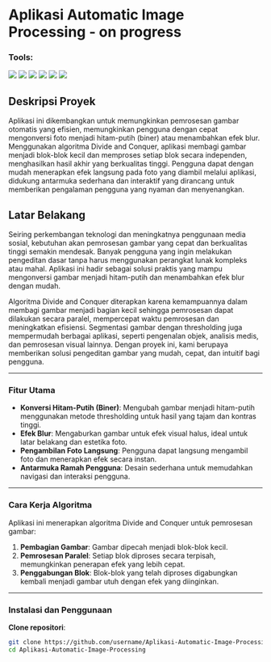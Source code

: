 # Aplikasi Automatic Image Processing - on progress

### <summary><strong>Tools:</strong></summary>
<p>
    <img src="https://img.shields.io/badge/Language-Python-blue?logo=python&logoColor=white" />
    <img src="https://img.shields.io/badge/Algorithm-Divide%20and%20Conquer-orange?logo=python&logoColor=white" />
    <img src="https://img.shields.io/badge/Library-Numpy-green?logo=numpy&logoColor=white" />
    <img src="https://img.shields.io/badge/Library-OpenCV-blue?logo=opencv&logoColor=white" />
    <img src="https://img.shields.io/badge/Library-Pillow-5A5A5A?logo=pillow&logoColor=white" />
    <img src="https://img.shields.io/badge/Platform-iOS-lightgrey?logo=apple&logoColor=white" />
</p>

## Deskripsi Proyek
Aplikasi ini dikembangkan untuk memungkinkan pemrosesan gambar otomatis yang efisien, memungkinkan pengguna dengan cepat mengonversi foto menjadi hitam-putih (biner) atau menambahkan efek blur. Menggunakan algoritma Divide and Conquer, aplikasi membagi gambar menjadi blok-blok kecil dan memproses setiap blok secara independen, menghasilkan hasil akhir yang berkualitas tinggi. Pengguna dapat dengan mudah menerapkan efek langsung pada foto yang diambil melalui aplikasi, didukung antarmuka sederhana dan interaktif yang dirancang untuk memberikan pengalaman pengguna yang nyaman dan menyenangkan.

## Latar Belakang
Seiring perkembangan teknologi dan meningkatnya penggunaan media sosial, kebutuhan akan pemrosesan gambar yang cepat dan berkualitas tinggi semakin mendesak. Banyak pengguna yang ingin melakukan pengeditan dasar tanpa harus menggunakan perangkat lunak kompleks atau mahal. Aplikasi ini hadir sebagai solusi praktis yang mampu mengonversi gambar menjadi hitam-putih dan menambahkan efek blur dengan mudah.

Algoritma Divide and Conquer diterapkan karena kemampuannya dalam membagi gambar menjadi bagian kecil sehingga pemrosesan dapat dilakukan secara paralel, mempercepat waktu pemrosesan dan meningkatkan efisiensi. Segmentasi gambar dengan thresholding juga mempermudah berbagai aplikasi, seperti pengenalan objek, analisis medis, dan pemrosesan visual lainnya. Dengan proyek ini, kami berupaya memberikan solusi pengeditan gambar yang mudah, cepat, dan intuitif bagi pengguna.

---

### Fitur Utama
- **Konversi Hitam-Putih (Biner)**: Mengubah gambar menjadi hitam-putih menggunakan metode thresholding untuk hasil yang tajam dan kontras tinggi.
- **Efek Blur**: Mengaburkan gambar untuk efek visual halus, ideal untuk latar belakang dan estetika foto.
- **Pengambilan Foto Langsung**: Pengguna dapat langsung mengambil foto dan menerapkan efek secara instan.
- **Antarmuka Ramah Pengguna**: Desain sederhana untuk memudahkan navigasi dan interaksi pengguna.

---

### Cara Kerja Algoritma
Aplikasi ini menerapkan algoritma Divide and Conquer untuk pemrosesan gambar:
1. **Pembagian Gambar**: Gambar dipecah menjadi blok-blok kecil.
2. **Pemrosesan Paralel**: Setiap blok diproses secara terpisah, memungkinkan penerapan efek yang lebih cepat.
3. **Penggabungan Blok**: Blok-blok yang telah diproses digabungkan kembali menjadi gambar utuh dengan efek yang diinginkan.

---

### Instalasi dan Penggunaan
**Clone repositori**:
   ```bash
   git clone https://github.com/username/Aplikasi-Automatic-Image-Processing.git
   cd Aplikasi-Automatic-Image-Processing
